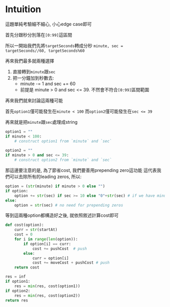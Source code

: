 # Intuition

這題單純考驗細不細心, 小心edge case即可

首先分跟秒分別落在`[0:99]`這區間

所以一開始我們先將`targetSeconds`轉成分秒
`minute, sec = targetSeconds//60, targetSeconds%60`

再來我們最多就兩種選擇

1. 直接轉到`minute`跟`sec`
2. 把一分鐘加到秒數去:
   - minute -= 1 and sec += 60
   - 前提是 minute > 0 and sec <= 39. 不然會不符合`[0:99]`區間範圍

再來我們就來討論這兩種可能

首先`option1`僅可能發生在`minute < 100`
而`option2`僅可能發生在`sec <= 39`

再來就是把`minute`跟`sec`處理成string

```py
option1 = ""
if minute < 100:
    # construct option1 from `minute` and `sec`
    
option2 = ""
if minute > 0 and sec <= 39:
    # construct option2 from `minute` and `sec`
```

那這邊要注意的是, 為了節省cost, 我們要善用prepending zero這功能
這代表我們可以去除所有的leading zeros, 所以:
```py
option = (str(minute) if minute > 0 else "")
if option:
    option += str(sec) if sec >= 10 else "0"+str(sec) # if we have minute to push, we need to fill "0" if sec < 10
else:
    option = str(sec) # no need for prepending zeros
```

等到這兩種option都構造好之後, 就依照敘述計算cost即可
```py
def cost(option):
    curr = str(startAt)
    cost = 0
    for i in range(len(option)):
        if option[i] == curr:
            cost += pushCost  # push
        else:
            curr = option[i]
            cost += moveCost + pushCost # push
    return cost

res = inf
if option1:
    res = min(res, cost(option1))
if option2:
    res = min(res, cost(option2))
return res
```